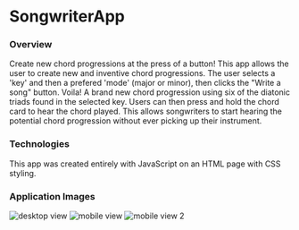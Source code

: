 # SongwriterApp
### Overview
Create new chord progressions at the press of a button! This app allows the user to create new and inventive chord progressions. The user selects a 'key' and then a prefered 'mode' (major or minor), then clicks the "Write a song" button. Voila! A brand new chord progression using six of the diatonic triads found in the selected key. Users can then press and hold the chord card to hear the chord played. This allows songwriters to start hearing the potential chord progression without ever picking up their instrument.

### Technologies
This app was created entirely with JavaScript on an HTML page with CSS styling.

### Application Images
![desktop view](https://media.giphy.com/media/BkJ3E9dEzStueWHaWk/giphy.gif)
![mobile view](https://media.giphy.com/media/TM8frZhZYu7Is9p7JL/giphy.gif)
![mobile view 2](https://media.giphy.com/media/LlXESD2H2sfla4tCoB/giphy.gif)
